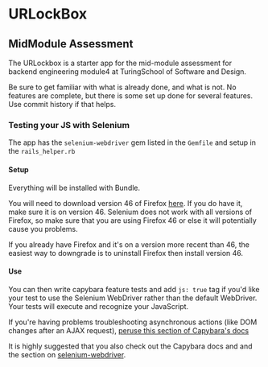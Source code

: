 # URLockBox

## MidModule Assessment

The URLockbox is a starter app for the mid-module assessment for backend engineering module4 at TuringSchool of Software and Design.

Be sure to get familiar with what is already done, and what is not. No features are complete, but there is some set up done for several features. Use commit history if that helps.

### Testing your JS with Selenium

The app has the `selenium-webdriver` gem listed in the `Gemfile` and setup in the `rails_helper.rb`

#### Setup

Everything will be installed with Bundle.

You will need to download version 46 of Firefox [here](https://www.softexia.com/windows/web-browsers/firefox-46). If you do have it, make sure it is on version 46. Selenium does not work with all versions of Firefox, so make sure that you are using Firefox 46 or else it will potentially cause you problems. 

If you already have Firefox and it's on a version more recent than 46, the easiest way to downgrade is to uninstall Firefox then install version 46.

#### Use

You can then write capybara feature tests and add `js: true` tag if you'd like your test to use the Selenium WebDriver rather than the default WebDriver.  Your tests will execute and recognize your JavaScript.

If you're having problems troubleshooting asynchronous actions (like DOM changes after an AJAX request), [peruse this section of Capybara's docs](https://github.com/teamcapybara/capybara#asynchronous-javascript-ajax-and-friends)

It is highly suggested that you also check out the Capybara docs and and the section on [selenium-webdriver](https://github.com/teamcapybara/capybara#selenium).
